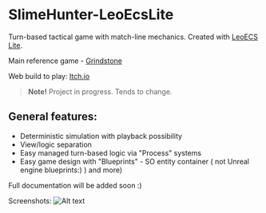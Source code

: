# SlimeHunter-LeoEcsLite
Turn-based tactical game with match-line mechanics. Created with [LeoECS Lite](https://github.com/Leopotam/ecslite).

Main reference game - [Grindstone](https://store.steampowered.com/app/1818690/Grindstone/)

Web build to play: [Itch.io](https://jimboa.itch.io/slime-hunter-leoecslite)

> **Note!** Project in progress. Tends to change.

## General features:
- Deterministic simulation with playback possibility
- View/logic separation
- Easy managed turn-based logic via "Process" systems
- Easy game design with "Blueprints" - SO entity container ( not Unreal engine blueprints:) )
and more)

Full documentation will be added soon :)

Screenshots:
![Alt text](https://github.com/JimboA/SlimeHunter-LeoEcsLite/blob/main/Screenshot_1.png?raw=true)
